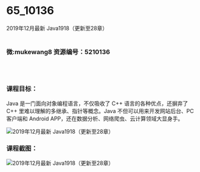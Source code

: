 # 65_10136
2019年12月最新 Java1918（更新至28章）
<br/></br>
<h3>微:mukewang8 资源编号：5210136</h3>
<br/></br>
<h3>课程目标：</h3>
<p><a title="查看与 Java 相关的文章" target="_blank">Java</a> 是一门面向对象编程语言，不仅吸收了 C++ 语言的各种优点，还摒弃了 C++ 里难以理解的多继承、指针等概念。<a title="查看与 Java 相关的文章" target="_blank">Java</a> 不但可以用来开发网站后台、PC 客户端和 Android APP，还在数据分析、网络爬虫、云计算领域大显身手。</p>
<p><img src="https://www.ko996.com/wp-content/uploads/img/2020/02/1-21.png" alt="2019年12月最新 Java1918（更新至28章）"></p>
<h3>课程截图：</h3>
<p><img src="https://www.ko996.com/wp-content/uploads/img/2020/02/11-21.png" alt="2019年12月最新 Java1918（更新至28章）"></p>
